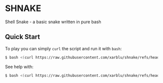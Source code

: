 # SHNAKE

Shell Snake - a basic snake written in pure bash

## Quick Start

To play you can simply `curl` the script and run it with `bash`:

```bash
$ bash <(curl https://raw.githubusercontent.com/xarblu/shnake/refs/heads/main/shnake)
```

See help with:

```bash
$ bash <(curl https://raw.githubusercontent.com/xarblu/shnake/refs/heads/main/shnake) --help
```
